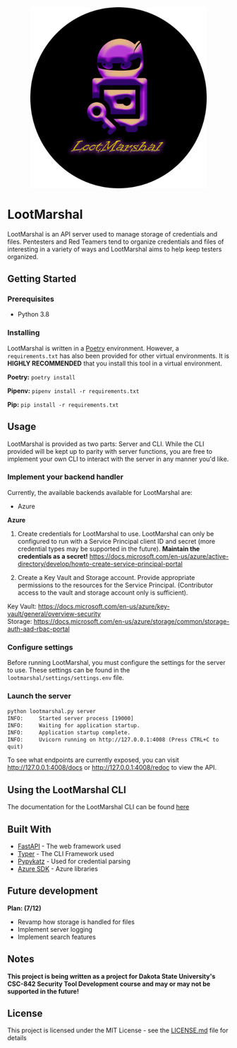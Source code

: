 <div align="center">
    <img src="docs/logo.png" width="400px" />
</div>

# LootMarshal

LootMarshal is an API server used to manage storage of credentials and files. Pentesters and Red Teamers tend to organize credentials and files of interesting in a variety of ways and LootMarshal aims to help keep testers organized.

## Getting Started

### Prerequisites

- Python 3.8

### Installing

LootMarshal is written in a [Poetry](https://python-poetry.org/) environment. However, a `requirements.txt` has also been provided for other virtual environments. It is **HIGHLY RECOMMENDED** that you install this tool in a virtual environment.

**Poetry:** `poetry install`

**Pipenv:** `pipenv install -r requirements.txt`

**Pip:** `pip install -r requirements.txt`

## Usage

LootMarshal is provided as two parts: Server and CLI. While the CLI provided will be kept up to parity with server functions, you are free to implement your own CLI to interact with the server in any manner you'd like.

### Implement your backend handler
Currently, the available backends available for LootMarshal are:

- Azure

**Azure**

1. Create credentials for LootMarshal to use. LootMarshal can only be configured to run with a Service Principal client ID and secret (more credential types may be supported in the future). **Maintain the credentials as a secret!**
https://docs.microsoft.com/en-us/azure/active-directory/develop/howto-create-service-principal-portal


2. Create a Key Vault and Storage account. Provide appropriate permissions to the resources for the Service Principal. (Contributor access to the vault and storage account only is sufficient).

Key Vault: https://docs.microsoft.com/en-us/azure/key-vault/general/overview-security<br>
Storage: https://docs.microsoft.com/en-us/azure/storage/common/storage-auth-aad-rbac-portal


### Configure settings

Before running LootMarshal, you must configure the settings for the server to use. These settings can be found in the `lootmarshal/settings/settings.env` file. 

### Launch the server

```
python lootmarshal.py server
INFO:     Started server process [19000]
INFO:     Waiting for application startup.
INFO:     Application startup complete.
INFO:     Uvicorn running on http://127.0.0.1:4008 (Press CTRL+C to quit)
```
To see what endpoints are currently exposed, you can visit http://127.0.0.1:4008/docs or http://127.0.0.1:4008/redoc to view the API.

## Using the LootMarshal CLI

The documentation for the LootMarshal CLI can be found [here](docs/cli.md)


## Built With

* [FastAPI](https://fastapi.tiangolo.com/) - The web framework used
* [Typer](https://typer.tiangolo.com/) - The CLI Framework used
* [Pypykatz](https://github.com/skelsec/pypykatz) - Used for credential parsing
* [Azure SDK](https://azure.github.io/azure-sdk/releases/latest/python.html) - Azure libraries

## Future development
**Plan: (7/12)**

- Revamp how storage is handled for files
- Implement server logging
- Implement search features

## Notes

**This project is being written as a project for Dakota State University's CSC-842 Security Tool Development course and may or may not be supported in the future!**

## License

This project is licensed under the MIT License - see the [LICENSE.md](LICENSE.md) file for details

